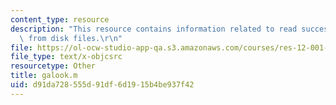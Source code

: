 ```yaml
---
content_type: resource
description: "This resource contains information related to read successive matrices\
  \ from disk files.\r\n"
file: https://ol-ocw-studio-app-qa.s3.amazonaws.com/courses/res-12-001-topics-in-fluid-dynamics-spring-2010/d91da728555d91df6d1915b4be937f42_galook.m
file_type: text/x-objcsrc
resourcetype: Other
title: galook.m
uid: d91da728-555d-91df-6d19-15b4be937f42
---
```

